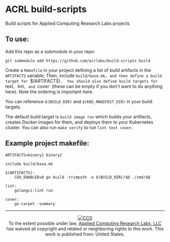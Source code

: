 # ACRL build-scripts

Build scripts for Applied Computing Research Labs projects

## To use:

Add this repo as a submodule in your repo:

```
git submodule add https://github.com/acrlabs/build-scripts build
```

Create a `Makefile` in your project defining a list of build artifacts in the `ARTIFACTS` variable;
Then, include `build/base.mk, and then define a build target for `$(ARTIFACTS)`.  You should also define build targets
for `test`, `lint`, and `cover` (these can be empty if you don't want to do anything here).  Note the ordering is
important here.

You can reference `$(BUILD_DIR)` and `$(K8S_MANIFEST_DIR)` in your build targets.

The default build target is `build image run` which builds your artifacts, creates Docker images for them, and deploys
them to your Kubernetes cluster.  You can also run `make verify` to run `lint test cover`.

## Example project makefile:

```
ARTIFACTS=binary1 binary2

include build/base.mk

$(ARTIFACTS):
	CGO_ENABLED=0 go build -trimpath -o $(BUILD_DIR)/$@ ./cmd/$@

lint:
	golangci-lint run

cover:
	go-carpet -summary
```

---

<p style="text-align: center" xmlns:dct="http://purl.org/dc/terms/" xmlns:vcard="http://www.w3.org/2001/vcard-rdf/3.0#">
  <a rel="license"
     href="http://creativecommons.org/publicdomain/zero/1.0/">
    <img src="http://i.creativecommons.org/p/zero/1.0/88x31.png" style="border-style: none;" alt="CC0" />
  </a>
  <br />
  To the extent possible under law,
  <a rel="dct:publisher"
     href="https://appliedcomputing.io">
    <span property="dct:title">Applied Computing Research Labs, LLC</span></a>
  has waived all copyright and related or neighboring rights to
  this work.
This work is published from:
<span property="vcard:Country" datatype="dct:ISO3166"
      content="US" about="https://appliedcomputing.io">
  United States</span>.
</p>
